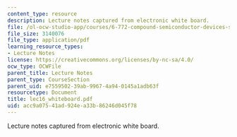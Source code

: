```yaml
---
content_type: resource
description: Lecture notes captured from electronic white board.
file: /ol-ocw-studio-app/courses/6-772-compound-semiconductor-devices-spring-2003/acc9a07541ad924ea33b86246d045f78_lec16_whiteboard.pdf
file_size: 3140076
file_type: application/pdf
learning_resource_types:
- Lecture Notes
license: https://creativecommons.org/licenses/by-nc-sa/4.0/
ocw_type: OCWFile
parent_title: Lecture Notes
parent_type: CourseSection
parent_uid: e7559502-39ab-9967-4a94-0145a1adb63f
resourcetype: Document
title: lec16_whiteboard.pdf
uid: acc9a075-41ad-924e-a33b-86246d045f78
---
```

Lecture notes captured from electronic white board.